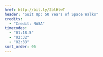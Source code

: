 ```yaml
---
href: http://bit.ly/2blHtwT
header: "Suit Up: 50 Years of Space Walks"
credits:
  - "Credit: NASA"
timecodes:
  - "01:18.5"
  - "02:32"
  - "02:33"
sort_order: 06
---
```

